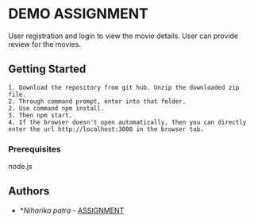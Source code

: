 # DEMO ASSIGNMENT

User registration and login to view the movie details. User can provide review for the movies.

## Getting Started
		
    1. Download the repository from git hub. Unzip the downloaded zip file.
	2. Through command prompt, enter into that folder. 
	2. Use command npm install. 
	3. Then npm start.
	4. If the browser doesn't open automatically, then you can directly enter the url http://localhost:3000 in the browser tab.
		
### Prerequisites

node.js

## Authors

* **Niharika patra* - [ASSIGNMENT](https://github.com/Niharika-Patra/Demo-Assessment)
